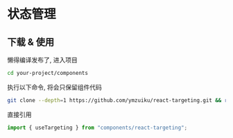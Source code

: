 # 状态管理

## 下载 & 使用

懒得编译发布了, 进入项目

```sh
cd your-project/components
```

执行以下命令, 将会只保留组件代码

```sh
git clone --depth=1 https://github.com/ymzuiku/react-targeting.git && rm -rf react-targeting/.git react-targeting/.gitignore
```

直接引用

```js
import { useTargeting } from "components/react-targeting";
```
